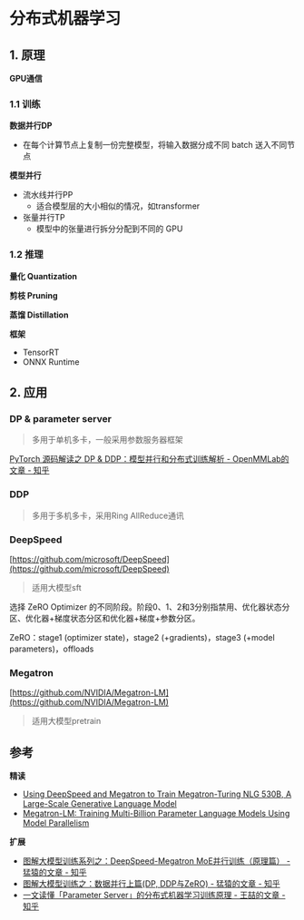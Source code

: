 # 分布式机器学习

## 1. 原理

**GPU通信**

### 1.1 训练
**数据并行DP**
- 在每个计算节点上复制一份完整模型，将输入数据分成不同 batch 送入不同节点

**模型并行**
- 流水线并行PP
  - 适合模型层的大小相似的情况，如transformer
- 张量并行TP
  - 模型中的张量进行拆分分配到不同的 GPU 


### 1.2 推理
**量化 Quantization**

**剪枝 Pruning**

**蒸馏 Distillation**

**框架**
- TensorRT
- ONNX Runtime


## 2. 应用

### DP & parameter server
> 多用于单机多卡，一般采用参数服务器框架

[PyTorch 源码解读之 DP & DDP：模型并行和分布式训练解析 - OpenMMLab的文章 - 知乎](https://zhuanlan.zhihu.com/p/343951042)


### DDP
> 多用于多机多卡，采用Ring AllReduce通讯


### DeepSpeed
[https://github.com/microsoft/DeepSpeed](https://github.com/microsoft/DeepSpeed)
> 适用大模型sft

选择 ZeRO Optimizer 的不同阶段。阶段0、1、2和3分别指禁用、优化器状态分区、优化器+梯度状态分区和优化器+梯度+参数分区。

ZeRO：stage1 (optimizer state)，stage2 (+gradients)，stage3 (+model parameters)，offloads


### Megatron
[https://github.com/NVIDIA/Megatron-LM](https://github.com/NVIDIA/Megatron-LM)
> 适用大模型pretrain


## 参考
**精读**
- [Using DeepSpeed and Megatron to Train Megatron-Turing NLG 530B, A Large-Scale Generative Language Model](https://arxiv.org/abs/2201.11990)
- [Megatron-LM: Training Multi-Billion Parameter Language Models Using Model Parallelism](https://arxiv.org/abs/1909.08053)

**扩展**
- [图解大模型训练系列之：DeepSpeed-Megatron MoE并行训练（原理篇） - 猛猿的文章 - 知乎](https://zhuanlan.zhihu.com/p/681154742)
- [图解大模型训练之：数据并行上篇(DP, DDP与ZeRO) - 猛猿的文章 - 知乎](https://zhuanlan.zhihu.com/p/617133971)
- [一文读懂「Parameter Server」的分布式机器学习训练原理 - 王喆的文章 - 知乎](https://zhuanlan.zhihu.com/p/82116922)
